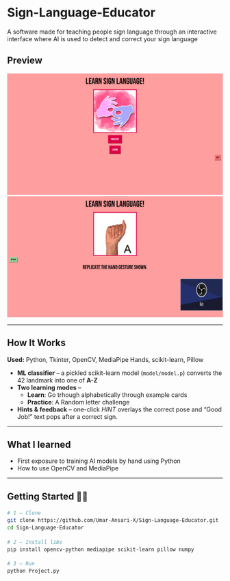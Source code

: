 # Sign-Language-Educator
A software made for teaching people sign language through an interactive interface where AI is used to detect and correct your sign language


## Preview

![app1](images/app1.png) 
![app3](images/app3.png) 

---

## How It Works

**Used:** Python, Tkinter, OpenCV, MediaPipe Hands, scikit-learn, Pillow

* **ML classifier** – a pickled scikit-learn model (`model/model.p`) converts the 42 landmark into one of **A-Z**
* **Two learning modes** –  
  * **Learn**: Go trhough alphabetically through example cards  
  * **Practice**: A Random letter challenge  
* **Hints & feedback** – one-click *HINT* overlays the correct pose and “Good Job!” text pops after a correct sign.  

---

## What I learned

* First exposure to training AI models by hand using Python
* How to use OpenCV and MediaPipe


---


## Getting Started 🏃‍♂️

```bash
# 1 – Clone
git clone https://github.com/Umar-Ansari-X/Sign-Language-Educator.git
cd Sign-Language-Educator

# 2 – Install libs
pip install opencv-python mediapipe scikit-learn pillow numpy

# 3 – Run
python Project.py
